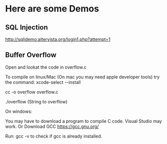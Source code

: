 # Here are some Demos #

## SQL Injection ## 

http://sqlidemo.altervista.org/login1.php?attempt=1

## Buffer Overflow ## 

Open and lookat the code in overflow.c

To compile on linux/Mac
(On mac you may need apple developer tools) try the command: xcode-select --install

cc -o overflow overflow.c

./overflow (String to overflow)

On windows:

You may have to download a program to compile C code.
Visual Studio may work.
Or
Download GCC https://gcc.gnu.org/

Run: gcc -v to check if gcc is already installed.
